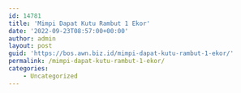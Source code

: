 ```yaml
---
id: 14781
title: 'Mimpi Dapat Kutu Rambut 1 Ekor'
date: '2022-09-23T08:57:00+00:00'
author: admin
layout: post
guid: 'https://bos.awn.biz.id/mimpi-dapat-kutu-rambut-1-ekor/'
permalink: /mimpi-dapat-kutu-rambut-1-ekor/
categories:
    - Uncategorized
---
```


